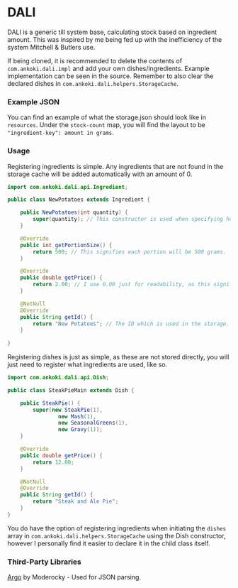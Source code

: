 # DALI  

DALI is a generic till system base, calculating stock based on ingredient amount. This was inspired by me being fed up with the inefficiency of the system Mitchell & Butlers use.  

If being cloned, it is recommended to delete the contents of `com.ankoki.dali.impl` and add your own dishes/ingredients. Example implementation can be seen in the source. Remember to also clear the declared dishes in `com.ankoki.dali.helpers.StorageCache`.  

### Example JSON  

You can find an example of what the storage.json should look like in `resources`. Under the `stock-count` map, you will find the layout to be `"ingredient-key": amount in grams`.

### Usage  

Registering ingredients is simple. Any ingredients that are not found in the storage cache will be added automatically with an amount of 0.  
```java
import com.ankoki.dali.api.Ingredient;

public class NewPotatoes extends Ingredient {

    public NewPotatoes(int quantity) {
        super(quantity); // This constructor is used when specifying how many portions go into a dish.
    }

    @Override
    public int getPortionSize() {
        return 500; // This signifies each portion will be 500 grams.
    }

    @Override
    public double getPrice() {
        return 2.00; // I use 0.00 just for readability, as this signifies £2.00
    }

    @NotNull
    @Override
    public String getId() {
        return "New Potatoes"; // The ID which is used in the storage. Must be unique. This is also used on the interface as the name.
    }
    
}
```  

Registering dishes is just as simple, as these are not stored directly, you will just need to register what ingredients are used, like so.  
```java
import com.ankoki.dali.api.Dish;

public class SteakPieMain extends Dish {

    public SteakPie() {
        super(new SteakPie(1),
                new Mash(1),
                new SeasonalGreens(1),
                new Gravy(1));
    }

    @Override
    public double getPrice() {
        return 12.00;
    }

    @NotNull
    @Override
    public String getId() {
        return "Steak and Ale Pie";
    }
}
```  
You do have the option of registering ingredients when initiating the `dishes` array in `com.ankoki.dali.helpers.StorageCache` using the Dish constructor, however I personally find it easier to declare it in the child class itself. 
### Third-Party Libraries  

[Argo](https://www.github.com/Moderocky/Argo) by Moderocky - Used for JSON parsing.